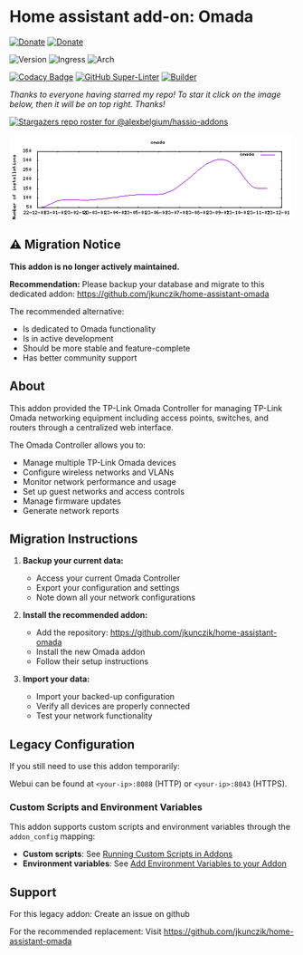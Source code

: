 # Home assistant add-on: Omada

[![Donate][donation-badge]](https://www.buymeacoffee.com/alexbelgium)
[![Donate][paypal-badge]](https://www.paypal.com/donate/?hosted_button_id=DZFULJZTP3UQA)

![Version](https://img.shields.io/badge/dynamic/json?label=Version&query=%24.version&url=https%3A%2F%2Fraw.githubusercontent.com%2Falexbelgium%2Fhassio-addons%2Fmaster%2Fomada%2Fconfig.json)
![Ingress](https://img.shields.io/badge/dynamic/json?label=Ingress&query=%24.ingress&url=https%3A%2F%2Fraw.githubusercontent.com%2Falexbelgium%2Fhassio-addons%2Fmaster%2Fomada%2Fconfig.json)
![Arch](https://img.shields.io/badge/dynamic/json?color=success&label=Arch&query=%24.arch&url=https%3A%2F%2Fraw.githubusercontent.com%2Falexbelgium%2Fhassio-addons%2Fmaster%2Fomada%2Fconfig.json)

[![Codacy Badge](https://app.codacy.com/project/badge/Grade/9c6cf10bdbba45ecb202d7f579b5be0e)](https://www.codacy.com/gh/alexbelgium/hassio-addons/dashboard?utm_source=github.com&utm_medium=referral&utm_content=alexbelgium/hassio-addons&utm_campaign=Badge_Grade)
[![GitHub Super-Linter](https://img.shields.io/github/actions/workflow/status/alexbelgium/hassio-addons/weekly-supelinter.yaml?label=Lint%20code%20base)](https://github.com/alexbelgium/hassio-addons/actions/workflows/weekly-supelinter.yaml)
[![Builder](https://img.shields.io/github/actions/workflow/status/alexbelgium/hassio-addons/onpush_builder.yaml?label=Builder)](https://github.com/alexbelgium/hassio-addons/actions/workflows/onpush_builder.yaml)

[donation-badge]: https://img.shields.io/badge/Buy%20me%20a%20coffee%20(no%20paypal)-%23d32f2f?logo=buy-me-a-coffee&style=flat&logoColor=white
[paypal-badge]: https://img.shields.io/badge/Buy%20me%20a%20coffee%20with%20Paypal-0070BA?logo=paypal&style=flat&logoColor=white

_Thanks to everyone having starred my repo! To star it click on the image below, then it will be on top right. Thanks!_

[![Stargazers repo roster for @alexbelgium/hassio-addons](https://raw.githubusercontent.com/alexbelgium/hassio-addons/master/.github/stars2.svg)](https://github.com/alexbelgium/hassio-addons/stargazers)

![downloads evolution](https://raw.githubusercontent.com/alexbelgium/hassio-addons/master/omada/stats.png)

## ⚠️ Migration Notice

**This addon is no longer actively maintained.**

**Recommendation:** Please backup your database and migrate to this dedicated addon: https://github.com/jkunczik/home-assistant-omada

The recommended alternative:
- Is dedicated to Omada functionality
- Is in active development
- Should be more stable and feature-complete
- Has better community support

## About

This addon provided the TP-Link Omada Controller for managing TP-Link Omada networking equipment including access points, switches, and routers through a centralized web interface.

The Omada Controller allows you to:
- Manage multiple TP-Link Omada devices
- Configure wireless networks and VLANs
- Monitor network performance and usage
- Set up guest networks and access controls
- Manage firmware updates
- Generate network reports

## Migration Instructions

1. **Backup your current data:**
   - Access your current Omada Controller
   - Export your configuration and settings
   - Note down all your network configurations

2. **Install the recommended addon:**
   - Add the repository: https://github.com/jkunczik/home-assistant-omada
   - Install the new Omada addon
   - Follow their setup instructions

3. **Import your data:**
   - Import your backed-up configuration
   - Verify all devices are properly connected
   - Test your network functionality

## Legacy Configuration

If you still need to use this addon temporarily:

Webui can be found at `<your-ip>:8088` (HTTP) or `<your-ip>:8043` (HTTPS).

### Custom Scripts and Environment Variables

This addon supports custom scripts and environment variables through the `addon_config` mapping:

- **Custom scripts**: See [Running Custom Scripts in Addons](https://github.com/alexbelgium/hassio-addons/wiki/Running-custom-scripts-in-Addons)
- **Environment variables**: See [Add Environment Variables to your Addon](https://github.com/alexbelgium/hassio-addons/wiki/Add-Environment-variables-to-your-Addon)

## Support

For this legacy addon: Create an issue on github

For the recommended replacement: Visit https://github.com/jkunczik/home-assistant-omada

[repository]: https://github.com/alexbelgium/hassio-addons
